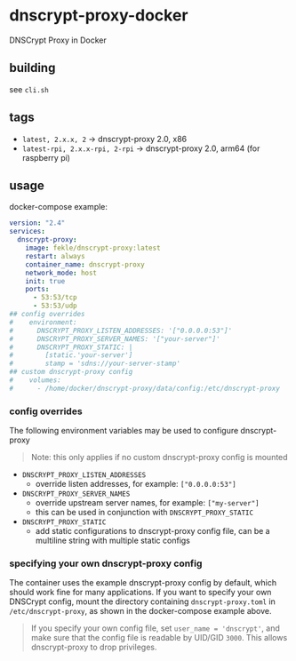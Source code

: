 # dnscrypt-proxy-docker
DNSCrypt Proxy in Docker

## building
see `cli.sh`

## tags
- `latest, 2.x.x, 2` -> dnscrypt-proxy 2.0, x86
- `latest-rpi, 2.x.x-rpi, 2-rpi` -> dnscrypt-proxy 2.0, arm64 (for raspberry pi)

## usage
docker-compose example:
```yaml
version: "2.4"
services:
  dnscrypt-proxy:
    image: fekle/dnscrypt-proxy:latest
    restart: always
    container_name: dnscrypt-proxy
    network_mode: host
    init: true
    ports:
      - 53:53/tcp
      - 53:53/udp
## config overrides
#    environment:
#      DNSCRYPT_PROXY_LISTEN_ADDRESSES: '["0.0.0.0:53"]' 
#      DNSCRYPT_PROXY_SERVER_NAMES: '["your-server"]'   
#      DNSCRYPT_PROXY_STATIC: |          
#        [static.'your-server']
#        stamp = 'sdns://your-server-stamp'
## custom dnscrypt-proxy config
#    volumes:
#      - /home/docker/dnscrypt-proxy/data/config:/etc/dnscrypt-proxy
```

### config overrides
The following environment variables may be used to configure dnscrypt-proxy
> Note: this only applies if no custom dnscrypt-proxy config is mounted

- `DNSCRYPT_PROXY_LISTEN_ADDRESSES`
    - override listen addresses, for example: `["0.0.0.0:53"]`
- `DNSCRYPT_PROXY_SERVER_NAMES`
    - override upstream server names, for example: `["my-server"]`
    - this can be used in conjunction with `DNSCRYPT_PROXY_STATIC`
- `DNSCRYPT_PROXY_STATIC`
    - add static configurations to dnscrypt-proxy config file, can be a multiline string with multiple static configs

### specifying your own dnscrypt-proxy config
The container uses the example dnscrypt-proxy config by default, which should work fine for many applications.
If you want to specify your own DNSCrypt config, mount the directory containing `dnscrypt-proxy.toml` in `/etc/dnscrypt-proxy`, as shown in the docker-compose example above.
> If you specify your own config file, set `user_name = 'dnscrypt'`, and make sure that the config file is readable by UID/GID `3000`. This allows dnscrypt-proxy to drop privileges.
